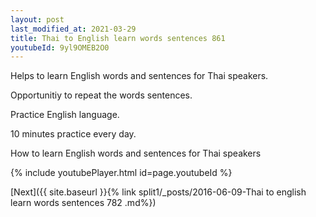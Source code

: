 ```yaml
---
layout: post
last_modified_at: 2021-03-29
title: Thai to English learn words sentences 861 
youtubeId: 9yl9OMEB2O0
---
```

 
 
Helps to learn English words and sentences for Thai speakers.

Opportunitiy to repeat the words sentences. 

Practice English language. 
 
10 minutes practice every day. 
 
How to learn English words and sentences for Thai speakers 
 
{% include youtubePlayer.html id=page.youtubeId %}
 
 
[Next]({{ site.baseurl }}{% link  split1/_posts/2016-06-09-Thai to english learn words sentences 782 .md%})
 
